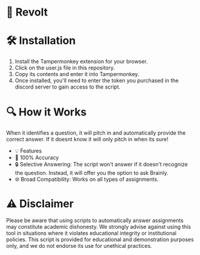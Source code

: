 # 🚀 Revolt

# 🛠️ Installation
1. Install the Tampermonkey extension for your browser.
2. Click on the user.js file in this repository.
3. Copy its contents and enter it into Tampermonkey.
4. Once installed, you'll need to enter the token you purchased in the discord server to gain access to the script.

# 🔍 How it Works
When it identifies a question, it will pitch in and automatically provide the correct answer. If it doesnt know it will only pitch in when its sure!

- 💡 Features
- 🎯 100% Accuracy
- 🔒 Selective Answering: The script won't answer if it doesn't recognize the question. Instead, it will offer you the option to ask Brainly.
- 🌐 Broad Compatibility: Works on all types of assignments.

# ⚠️ Disclaimer
Please be aware that using scripts to automatically answer assignments may constitute academic dishonesty. We strongly advise against using this tool in situations where it violates educational integrity or institutional policies. This script is provided for educational and demonstration purposes only, and we do not endorse its use for unethical practices.
